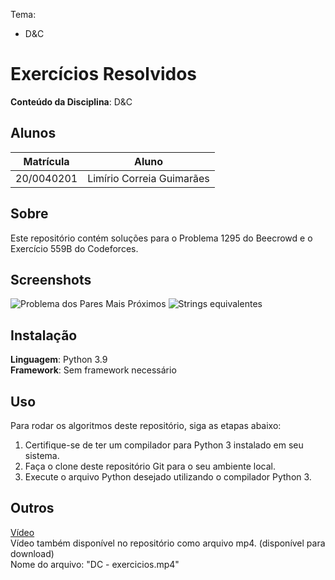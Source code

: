 Tema:
 - D&C

# Exercícios Resolvidos

**Conteúdo da Disciplina**: D&C<br>

## Alunos
|Matrícula | Aluno |
| -- | -- |
| 20/0040201  | Limírio Correia Guimarães |

## Sobre 
Este repositório contém soluções para o Problema 1295 do Beecrowd e o Exercício 559B do Codeforces.

## Screenshots
![Problema dos Pares Mais Próximos](https://github.com/LimirioGuimaraes/DC_Exercicios_dupla_8/assets/80782534/93e6ab59-f899-42dc-ab3a-a4deb34a4650)
![Strings equivalentes](https://github.com/LimirioGuimaraes/DC_Exercicios_dupla_8/assets/80782534/ef606269-7c77-4213-84e8-70642efde874)

## Instalação 
**Linguagem**: Python 3.9<br>
**Framework**: Sem framework necessário<br>


## Uso 
Para rodar os algoritmos deste repositório, siga as etapas abaixo:
1. Certifique-se de ter um compilador para Python 3 instalado em seu sistema.
2. Faça o clone deste repositório Git para o seu ambiente local.
3. Execute o arquivo Python desejado utilizando o compilador Python 3.

## Outros 
[Vídeo](https://youtu.be/LnH0xdxy_cE) <br>
Vídeo também disponível no repositório como arquivo mp4. (disponível para download) <br>
Nome do arquivo:  "DC - exercicios.mp4"





